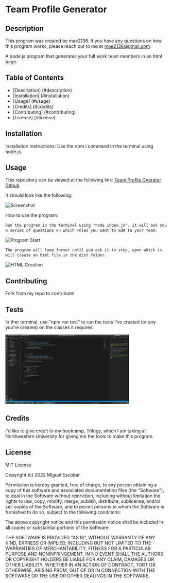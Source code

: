 # Team Profile Generator
## Description
  
This program was created by mae2136. If you have any questions on how this program works, please reach out to me at mae2136@gmail.com.

A node.js program that generates your full work team members in an html page.
  
## Table of Contents
  
- [Description] (#description)
- [Installation] (#installation)
- [Usage] (#usage)
- [Credits] (#credits)
- [Contributing] (#contributing)
- [License] (#license)
  
## Installation
  
Installation Instructions: Use the npm i command in the terminal using node.js.
  
## Usage
This repository can be viewed at the following link: [Team Profile Gnerator Github](https://github.com/mae2136/Team-Profile-Generator)
  
It should look like the following:
  
![Screenshot](./lib/Images/)
  
How to use the program:
```
Run the program in the terminal using "node index.js". It will ask you a series of questions on which roles you want to add to your team.
```
![Program Start](./lib/Images/)

```
The program will loop forver until you ask it to stop, upon which is will create an html file in the dist folder.
```
![HTML Creation](./lib/Images/)

## Contributing
  
Fork from my repo to contribute!
  
## Tests
  
In ther terminal, use "npm run test" to run the tests I've created (or any you're created) on the classes it requires.
  
![Test Gif](./lib/Images/test_gif.gif)

## Credits
  
I'd like to give credit to my bootcamp, Trilogy, which I am taking at Northwestern University for giving me the tools to make this program.

## License
  
MIT License

Copyright (c) 2022 Miguel Escobar

Permission is hereby granted, free of charge, to any person obtaining a copy
of this software and associated documentation files (the "Software"), to deal
in the Software without restriction, including without limitation the rights
to use, copy, modify, merge, publish, distribute, sublicense, and/or sell
copies of the Software, and to permit persons to whom the Software is
furnished to do so, subject to the following conditions:

The above copyright notice and this permission notice shall be included in all
copies or substantial portions of the Software.

THE SOFTWARE IS PROVIDED "AS IS", WITHOUT WARRANTY OF ANY KIND, EXPRESS OR
IMPLIED, INCLUDING BUT NOT LIMITED TO THE WARRANTIES OF MERCHANTABILITY,
FITNESS FOR A PARTICULAR PURPOSE AND NONINFRINGEMENT. IN NO EVENT SHALL THE
AUTHORS OR COPYRIGHT HOLDERS BE LIABLE FOR ANY CLAIM, DAMAGES OR OTHER
LIABILITY, WHETHER IN AN ACTION OF CONTRACT, TORT OR OTHERWISE, ARISING FROM,
OUT OF OR IN CONNECTION WITH THE SOFTWARE OR THE USE OR OTHER DEALINGS IN THE
SOFTWARE.
